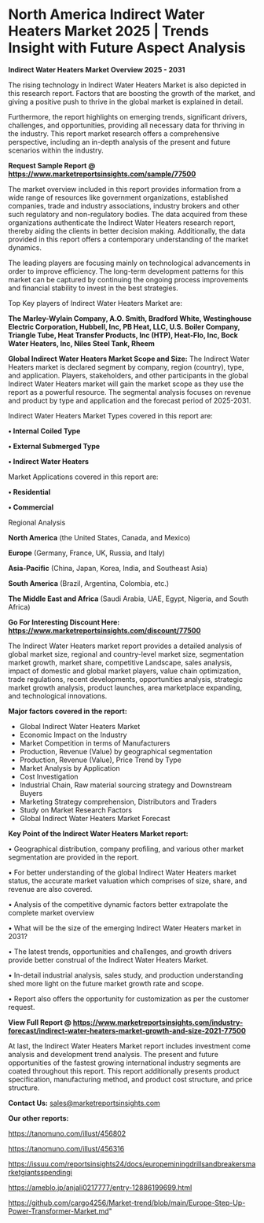 # North America Indirect Water Heaters Market 2025 | Trends Insight with Future Aspect Analysis

<Strong> Indirect Water Heaters Market Overview 2025 - 2031</strong>

The rising technology in Indirect Water Heaters Market is also depicted in this research report. Factors that are boosting the growth of the market, and giving a positive push to thrive in the global market is explained in detail.

Furthermore, the report highlights on emerging trends, significant drivers, challenges, and opportunities, providing all necessary data for thriving in the industry. This report market research offers a comprehensive perspective, including an in-depth analysis of the present and future scenarios within the industry.

<strong>Request Sample Report @ <a href=https://www.marketreportsinsights.com/sample/77500>https://www.marketreportsinsights.com/sample/77500</a></strong>

The market overview included in this report provides information from a wide range of resources like government organizations, established companies, trade and industry associations, industry brokers and other such regulatory and non-regulatory bodies. The data acquired from these organizations authenticate the Indirect Water Heaters research report, thereby aiding the clients in better decision making. Additionally, the data provided in this report offers a contemporary understanding of the market dynamics.

The leading players are focusing mainly on technological advancements in order to improve efficiency. The long-term development patterns for this market can be captured by continuing the ongoing process improvements and financial stability to invest in the best strategies.

Top Key players of Indirect Water Heaters Market are:

<strong>The Marley-Wylain Company, A.O. Smith, Bradford White, Westinghouse Electric Corporation, Hubbell, Inc, PB Heat, LLC, U.S. Boiler Company, Triangle Tube, Heat Transfer Products, Inc (HTP), Heat-Flo, Inc, Bock Water Heaters, Inc, Niles Steel Tank, Rheem</strong>

<strong><b>Global Indirect Water Heaters Market Scope and Size:</b></strong>
The Indirect Water Heaters market is declared segment by company, region (country), type, and application. Players, stakeholders, and other participants in the global Indirect Water Heaters market will gain the market scope as they use the report as a powerful resource. The segmental analysis focuses on revenue and product by type and application and the forecast period of 2025-2031.

Indirect Water Heaters Market Types covered in this report are:

<strong>• Internal Coiled Type

• External Submerged Type

• Indirect Water Heaters</strong>

Market Applications covered in this report are:

<strong>• Residential

• Commercial</strong> 

Regional Analysis

<strong>North America</strong> (the United States, Canada, and Mexico)

<strong>Europe</strong> (Germany, France, UK, Russia, and Italy)

<strong>Asia-Pacific</strong> (China, Japan, Korea, India, and Southeast Asia)

<strong>South America</strong> (Brazil, Argentina, Colombia, etc.)

<strong>The Middle East and Africa</strong> (Saudi Arabia, UAE, Egypt, Nigeria, and South Africa)

<strong>Go For Interesting Discount Here: <a href=https://www.marketreportsinsights.com/discount/77500>https://www.marketreportsinsights.com/discount/77500</a></strong>

The Indirect Water Heaters market report provides a detailed analysis of global market size, regional and country-level market size, segmentation market growth, market share, competitive Landscape, sales analysis, impact of domestic and global market players, value chain optimization, trade regulations, recent developments, opportunities analysis, strategic market growth analysis, product launches, area marketplace expanding, and technological innovations.

<strong><b>Major factors covered in the report:</b></strong>
<ul>
  <li>Global Indirect Water Heaters Market </li>
  <li>Economic Impact on the Industry</li>
  <li>Market Competition in terms of Manufacturers</li>
  <li>Production, Revenue (Value) by geographical segmentation</li>
  <li>Production, Revenue (Value), Price Trend by Type</li>
  <li>Market Analysis by Application</li>
  <li>Cost Investigation</li>
  <li>Industrial Chain, Raw material sourcing strategy and Downstream Buyers</li>
  <li>Marketing Strategy comprehension, Distributors and Traders</li>
  <li>Study on Market Research Factors</li>
  <li>Global Indirect Water Heaters Market Forecast</li>
</ul>

<strong><b>Key Point of the Indirect Water Heaters Market report:</b></strong>

• Geographical distribution, company profiling, and various other market segmentation are provided in the report.

• For better understanding of the global Indirect Water Heaters market status, the accurate market valuation which comprises of size, share, and revenue are also covered.

• Analysis of the competitive dynamic factors better extrapolate the complete market overview

• What will be the size of the emerging Indirect Water Heaters market in 2031?

• The latest trends, opportunities and challenges, and growth drivers provide better construal of the Indirect Water Heaters Market.

• In-detail industrial analysis, sales study, and production understanding shed more light on the future market growth rate and scope.

• Report also offers the opportunity for customization as per the customer request.

<strong><b>View Full Report @ <a href=https://www.marketreportsinsights.com/industry-forecast/indirect-water-heaters-market-growth-and-size-2021-77500>https://www.marketreportsinsights.com/industry-forecast/indirect-water-heaters-market-growth-and-size-2021-77500</a></b></strong>


At last, the Indirect Water Heaters Market report includes investment come analysis and development trend analysis. The present and future opportunities of the fastest growing international industry segments are coated throughout this report. This report additionally presents product specification, manufacturing method, and product cost structure, and price structure.

<strong>Contact Us:</strong>
sales@marketreportsinsights.com

<strong>Our other reports:</strong>

<a href=https://tanomuno.com/illust/456802>https://tanomuno.com/illust/456802</a>

<a href=https://tanomuno.com/illust/456316>https://tanomuno.com/illust/456316</a>

<a href=https://issuu.com/reportsinsights24/docs/europeminingdrillsandbreakersmarketgiantsspendingi>https://issuu.com/reportsinsights24/docs/europeminingdrillsandbreakersmarketgiantsspendingi</a>

<a href=https://ameblo.jp/anjali0217777/entry-12886199699.html>https://ameblo.jp/anjali0217777/entry-12886199699.html</a>

<a href=https://github.com/cargo4256/Market-trend/blob/main/Europe-Step-Up-Power-Transformer-Market.md>https://github.com/cargo4256/Market-trend/blob/main/Europe-Step-Up-Power-Transformer-Market.md</a>"
